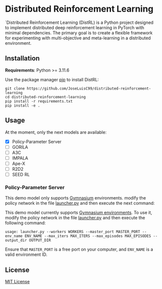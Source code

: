 # Distributed Reinforcement Learning

`Distributed Reinforcement Learning (DistRL) is a Python project designed to implement distributed deep reinforcement 
learning in PyTorch with minimal dependencies. The primary goal is to create a flexible framework for experimenting with 
multi-objective and meta-learning in a distributed environment.

## Installation
**Requirements**: Python >= 3.11.6

Use the package manager [pip](https://pip.pypa.io/en/stable/) to install DistRL:

```console
git clone https://github.com/JoseLuisC99/distributed-reinforcement-learning
cd distributed-reinforcement-learning
pip install -r requirements.txt
pip install -e .
```

## Usage
At the moment, only the next models are available:

- [x] Policy-Parameter Server
- [ ] GORILA
- [ ] A3C
- [ ] IMPALA
- [ ] Ape-X
- [ ] R2D2
- [ ] SEED RL

### Policy-Parameter Server
This demo model only supports [Gymnasium](https://gymnasium.farama.org/) environments. modify the policy network in the 
file [launcher.py](https://github.com/JoseLuisC99/distributed-reinforcement-learning/blob/main/scripts/launcher.py) and 
then execute the next command:

This demo model currently supports [Gymnasium environments](https://gymnasium.farama.org/). To use it, modify the policy 
network in the file [launcher.py](https://github.com/JoseLuisC99/distributed-reinforcement-learning/blob/main/scripts/launcher.py) 
and then execute the following command:

```console
usage: launcher.py --workers WORKERS --master_port MASTER_PORT --env_name ENV_NAME --max_iters MAX_ITERS --max_episodes MAX_EPISODES --output_dir OUTPUT_DIR
```

Ensure that `MASTER_PORT` is a free port on your computer, and `ENV_NAME` is a valid environment ID.

## License

[MIT License](https://github.com/JoseLuisC99/distributed-reinforcement-learning/blob/main/LICENSE)